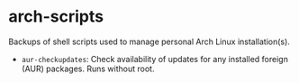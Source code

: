 # arch-scripts

Backups of shell scripts used to manage personal Arch Linux
installation(s).

* `aur-checkupdates`: Check availability of updates for any installed
foreign (AUR) packages. Runs without root.
